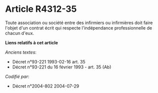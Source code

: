 # Article R4312-35

Toute association ou société entre des infirmiers ou infirmières doit faire l'objet d'un contrat écrit qui respecte
l'indépendance professionnelle de chacun d'eux.

**Liens relatifs à cet article**

_Anciens textes_:

  - Décret n°93-221 1993-02-16 art. 35
  - Décret n°93-221 du 16 février 1993 - art. 35 (Ab)

_Codifié par_:

  - Décret n°2004-802 2004-07-29
